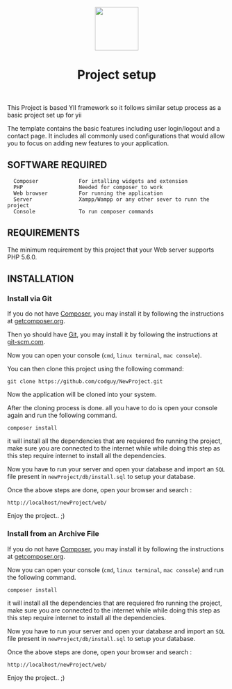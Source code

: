 <p align="center">
    <a href="https://github.com/yiisoft" target="_blank">
        <img src="https://avatars0.githubusercontent.com/u/993323" height="100px">
    </a>
    <h1 align="center">Project setup</h1>
    <br>
</p>

This Project is based YII framework so it follows similar setup process as a basic project set up for yii

The template contains the basic features including user login/logout and a contact page.
It includes all commonly used configurations that would allow you to focus on adding new
features to your application.


SOFTWARE REQUIRED
-------------------

      Composer             For intalling widgets and extension
      PHP                  Needed for composer to work
      Web browser          For running the application
      Server               Xampp/Wampp or any other sever to runn the project
      Console              To run composer commands



REQUIREMENTS
------------

The minimum requirement by this project that your Web server supports PHP 5.6.0.


INSTALLATION
------------

### Install via Git

If you do not have [Composer](http://getcomposer.org/), you may install it by following the instructions
at [getcomposer.org](http://getcomposer.org/doc/00-intro.md#installation-nix).

Then yo should have [Git](https://git-scm.com/), you may install it by following the instructions
at [git-scm.com](https://git-scm.com/downloads).

Now you can open your console (`cmd`, `linux terminal`, `mac console`).

You can then clone this project using the following command:

~~~
git clone https://github.com/codguy/NewProject.git
~~~

Now the application will be cloned into your system.

After the cloning process is done. all you have to do is open your console again and run the following command.

~~~
composer install
~~~

it will install all the dependencies that are requiered fro running the project, make sure you are connected to the internet while while doing this step as this step require internet to install all the dependencies.

Now you have to run your server and open your database and import an `SQL` file present in `newProject/db/install.sql` to setup your database.

Once the above steps are done, open your browser and search :

~~~
http://localhost/newProject/web/
~~~

Enjoy the project.. ;)

### Install from an Archive File

If you do not have [Composer](http://getcomposer.org/), you may install it by following the instructions
at [getcomposer.org](http://getcomposer.org/doc/00-intro.md#installation-nix).

Now you can open your console (`cmd`, `linux terminal`, `mac console`) and run the following command.

~~~
composer install
~~~

it will install all the dependencies that are requiered fro running the project, make sure you are connected to the internet while while doing this step as this step require internet to install all the dependencies.

Now you have to run your server and open your database and import an `SQL` file present in `newProject/db/install.sql` to setup your database.

Once the above steps are done, open your browser and search :

~~~
http://localhost/newProject/web/
~~~

Enjoy the project.. ;)
